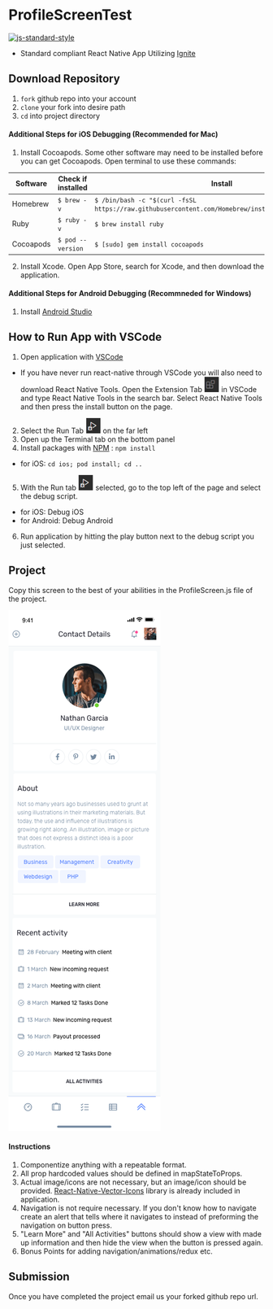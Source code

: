 #  ProfileScreenTest
[![js-standard-style](https://img.shields.io/badge/code%20style-standard-brightgreen.svg?style=flat)](http://standardjs.com/)

* Standard compliant React Native App Utilizing [Ignite](https://github.com/infinitered/ignite)

## Download Repository

1. `fork` github repo into your account
2. `clone` your fork into desire path
3. `cd` into project directory


#### Additional Steps for iOS Debugging (Recommended for Mac)
1. Install Cocoapods.  Some other software may need to be installed before you can get Cocoapods.  Open terminal to use these commands:
 
 | Software |  Check if installed | Install |
 | --- | --- | --- |
 |Homebrew | `$ brew -v`|  `$ /bin/bash -c "$(curl -fsSL https://raw.githubusercontent.com/Homebrew/install/master/install.sh)"`|
|Ruby | `$ ruby -v` | `$ brew install ruby`|
|Cocoapods | `$ pod --version`| `$ [sudo] gem install cocoapods` |
2. Install Xcode. Open App Store, search for Xcode, and then download the application.

#### Additional Steps for Android Debugging (Recommneded for Windows)
1. Install [Android Studio](https://developer.android.com/studio)

## How to Run App with VSCode

1. Open application with [VSCode](https://code.visualstudio.com/download)
  * If you have never run react-native through VSCode you will also need to download React Native Tools.  Open the Extension Tab ![image](./Docs/Images/Extension-Tab.png) in VSCode and type React Native Tools in the search bar.  Select React Native Tools and then press the install button on the page.
2. Select the Run Tab ![image](./Docs/Images/Run-Tab.png) on the far left
3. Open up the Terminal tab on the bottom panel
4. Install packages with [NPM](https://www.npmjs.com/get-npm) : `npm install` 
  * for iOS:
  	`cd ios; pod install; cd ..`
5. With the Run tab ![image](./Docs/Images/Run-Tab.png) selected, go to the top left of the page and select the debug script. 
  * for iOS: Debug iOS
  * for Android: Debug Android
6. Run application by hitting the play button next to the debug script you just selected.


## Project
Copy this screen to the best of your abilities in the ProfileScreen.js file of the project.

![image](./Docs/Images/Profile-Screen.png)


#### Instructions

1. Componentize anything with a repeatable format.
2. All prop hardcoded values should be defined in mapStateToProps.
3. Actual image/icons are not necessary, but an image/icon should be provided. [React-Native-Vector-Icons](https://github.com/oblador/react-native-vector-icons) library is already included in application.
4. Navigation is not require necessary.  If you don't know how to navigate create an alert that tells where it navigates to instead of preforming the navigation on button press.
5. "Learn More" and "All Activities" buttons should show a view with made up information and then hide the view when the button is pressed again.
6. Bonus Points for adding navigation/animations/redux etc.


## Submission

Once you have completed the project email us your forked github repo url.
